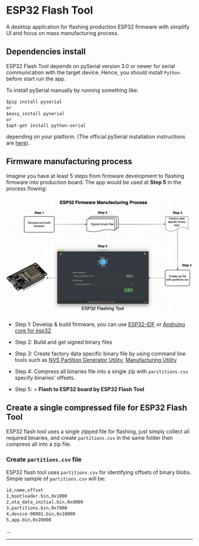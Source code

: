 # ESP32 Flash Tool

A desktop application for flashing production ESP32 firmware with simplify UI and focus on mass manufacturing process.

## Dependencies install

ESP32 Flash Tool depends on pySerial version 3.0 or newer for serial communication with the target device. Hence, you should install `Python` before start run the app.

To install pySerial manually by running something like:

```Shell
$pip install pyserial
or
$easy_install pyserial
or
$apt-get install python-serial
```

depending on your platform. (The official pySerial installation instructions are [here](https://pyserial.readthedocs.org/en/latest/pyserial.html#installation)).

## Firmware manufacturing process

Imagine you have at least 5 steps from firmware development to flashing firmware into production board. The app would be used at **Step 5** in the process flowing:

![Firmware Manufacturing Process](/esp32-firmware-manufacturing-process.png)

- Step 1: Develop & build firmware, you can use [ESP32-IDF](https://github.com/espressif/esp-idf) or [Andruino core for esp32](https://github.com/espressif/arduino-esp32)

- Step 2: Build and get signed binary files

- Step 3: Create factory data specific binary file by using command line tools such as [NVS Partition Generator Utility](https://docs.espressif.com/projects/esp-idf/en/latest/api-reference/storage/nvs_partition_gen.html#nvs-partition-generator-utility), [Manufacturing Utility](https://docs.espressif.com/projects/esp-idf/en/latest/api-reference/storage/mass_mfg.html)

- Step 4: Compress all binaries file into a single zip with `parititions.csv` specify binaries' offsets.

- Step 5: > **Flash to ESP32 board by ESP32 Flash Tool**

## Create a single compressed file for ESP32 Flash Tool

ESP32 flash tool uses a single zipped file for flashing, just simply collect all required binaries, and create `partitions.csv` in the same folder then compress all into a zip file.

### Create `partitions.csv` file

ESP32 flash tool uses `partitions.csv` for identifying offsets of binary blobs.
Simple sample of `partitions.csv` will be:

```CSV
id,name,offset
1,bootloader.bin,0x1000
2,ota_data_initial.bin,0xd000
3,partitions.bin,0xf000
4,device-00001.bin,0x10000
5,app.bin,0x20000
```

...

---
